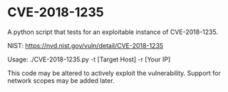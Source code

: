 # CVE-2018-1235

A python script that tests for an exploitable instance of CVE-2018-1235.

NIST: https://nvd.nist.gov/vuln/detail/CVE-2018-1235

Usage:
./CVE-2018-1235.py -t [Target Host] -r [Your IP]

This code may be altered to actively exploit the vulnerability. Support for network scopes may be added later.
